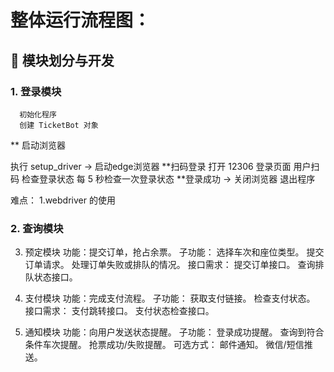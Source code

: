 # 整体运行流程图：

## 🧩 模块划分与开发

### 1. 登录模块
      初始化程序
      创建 TicketBot 对象
** 启动浏览器

执行 setup_driver -> 启动edge浏览器
**扫码登录
打开 12306 登录页面
用户扫码
检查登录状态
每 5 秒检查一次登录状态
**登录成功 -> 关闭浏览器
退出程序

难点：
1.webdriver 的使用


### 2. 查询模块

   
   





   


3. 预定模块
   功能：提交订单，抢占余票。
   子功能：
   选择车次和座位类型。
   提交订单请求。
   处理订单失败或排队的情况。
   接口需求：
   提交订单接口。
   查询排队状态接口。
4. 支付模块
   功能：完成支付流程。
   子功能：
   获取支付链接。
   检查支付状态。
   接口需求：
   支付跳转接口。
   支付状态检查接口。

5. 通知模块
   功能：向用户发送状态提醒。
   子功能：
   登录成功提醒。
   查询到符合条件车次提醒。
   抢票成功/失败提醒。
   可选方式：
   邮件通知。
   微信/短信推送。






